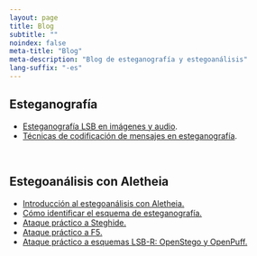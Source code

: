 ```yaml
---
layout: page
title: Blog
subtitle: "" 
noindex: false
meta-title: "Blog"
meta-description: "Blog de esteganografía y estegoanálisis"
lang-suffix: "-es"
---
```



## Esteganografía
- [Esteganografía LSB en imágenes y audio](/stego/blog/lsb-es).
- [Técnicas de codificación de mensajes en esteganografía](/stego/blog/efficient-es).

<!--
- La esteganografía y las funciones de coste.
- Esteganografía robusta.
- La esteganografía negable y los métodos reversibles.
- El *deep learning*, las imágenes adversarias y las funciones de coste.
-->

<center>&nbsp;</center>

## Estegoanálisis con Aletheia
- [Introducción al estegoanálisis con Aletheia.](/stego/aletheia/intro-es)
- [Cómo identificar el esquema de esteganografía.](/stego/aletheia/identify-es)
- [Ataque práctico a Steghide.](/stego/aletheia/steghide-attack-es)
- [Ataque práctico a F5.](/stego/aletheia/f5-attack-es)
- [Ataque práctico a esquemas LSB-R: OpenStego y OpenPuff.](/stego/aletheia/lsbr-attack-es)






